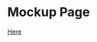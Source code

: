 # Mockup Page

[Here](https://www.figma.com/file/uyVhyxOi1mbL7pCrEMgxv7/Main-Page?type=design&node-id=0%3A1&mode=design&t=jVCnuNziLy74o7E3-1)